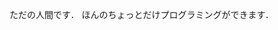 ただの人間です．
ほんのちょっとだけプログラミングができます．
<!---
tomato0212/tomato0212 is a ✨ special ✨ repository because its `README.md` (this file) appears on your GitHub profile.
You can click the Preview link to take a look at your changes.
--->

